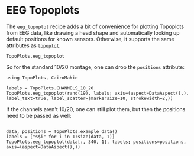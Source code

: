 # EEG Topoplots

The `eeg_topoplot` recipe adds a bit of convenience for plotting Topoplots from EEG data, like drawing a head shape and automatically looking up default positions for known sensors. Otherwise, it supports the same attributes as [`topoplot`](@ref).


```@docs
TopoPlots.eeg_topoplot
```



So for the standard 10/20 montage, one can drop the `positions` attribute:
```@example 1
using TopoPlots, CairoMakie

labels = TopoPlots.CHANNELS_10_20
TopoPlots.eeg_topoplot(rand(19), labels; axis=(aspect=DataAspect(),), label_text=true, label_scatter=(markersize=10, strokewidth=2,))
```

If the channels aren't 10/20, one can still plot them, but then the positions need to be passed as well:

```@example 1

data, positions = TopoPlots.example_data()
labels = ["s$i" for i in 1:size(data, 1)]
TopoPlots.eeg_topoplot(data[:, 340, 1], labels; positions=positions, axis=(aspect=DataAspect(),))
```
